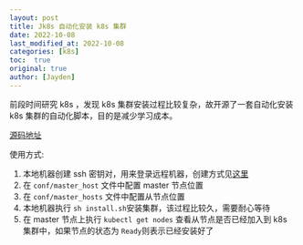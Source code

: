 ```yaml
---
layout: post
title: Jk8s 自动化安装 k8s 集群
date: 2022-10-08
last_modified_at: 2022-10-08
categories: [k8s]
toc:  true
original: true
author: [Jayden]
---
```


前段时间研究 k8s ，发现 k8s 集群安装过程比较复杂，故开源了一套自动化安装 k8s 集群的自动化脚本，目的是减少学习成本。

[源码地址](https://github.com/HuJie-Coder/Jk8s)

使用方式:

1. 本地机器创建 ssh 密钥对，用来登录远程机器，创建方式见[这里](https://daemon369.github.io/ssh/2015/03/08/generating-ssh-keys)
2. 在 `conf/master_host` 文件中配置 master 节点位置
3. 在 `conf/master_hosts` 文件中配置从节点位置
4. 本地机器执行 `sh install.sh`安装集群，该过程比较久，需要耐心等待
5. 在 master 节点上执行 `kubectl get nodes` 查看从节点是否已经加入到 k8s 集群中，如果节点的状态为 `Ready`则表示已经安装好了